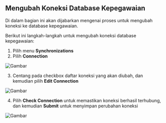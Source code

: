 ## **Mengubah Koneksi Database Kepegawaian**

Di dalam bagian ini akan dijabarkan mengenai proses untuk mengubah koneksi ke database kepegawaian.

Berikut ini langkah-langkah untuk mengubah koneksi database kepegawaian:

1. Pilih menu **Synchronizations**
2. Pilih **Connection**

![Gambar](_screenshot/.png/?sanitize=true)

3. Centang pada checkbox daftar koneksi yang akan diubah, dan kemudian pilih **Edit Connection**

![Gambar](_screenshot/.png/?sanitize=true)

4. Pilih **Check Connection** untuk memastikan koneksi berhasil terhubung, dan kemudian **Submit** untuk menyimpan perubahan koneksi

![Gambar](_screenshot/.png/?sanitize=true)
